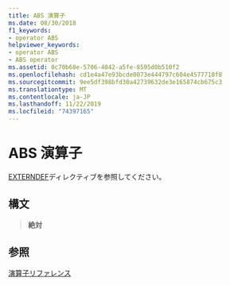 ```yaml
---
title: ABS 演算子
ms.date: 08/30/2018
f1_keywords:
- operator ABS
helpviewer_keywords:
- operator ABS
- ABS operator
ms.assetid: 0c70b68e-5706-4042-a5fe-8595d0b510f2
ms.openlocfilehash: cd1e4a47e93bcde0073e444797c604e4577718f8
ms.sourcegitcommit: 9ee5df398bfd30a42739632de3e165874cb675c3
ms.translationtype: MT
ms.contentlocale: ja-JP
ms.lasthandoff: 11/22/2019
ms.locfileid: "74397165"
---
```

# <a name="operator-abs"></a>ABS 演算子

[EXTERNDEF](../../assembler/masm/externdef.md)ディレクティブを参照してください。

## <a name="syntax"></a>構文

> **絶対**

## <a name="see-also"></a>参照

[演算子リファレンス](operators-reference.md)
